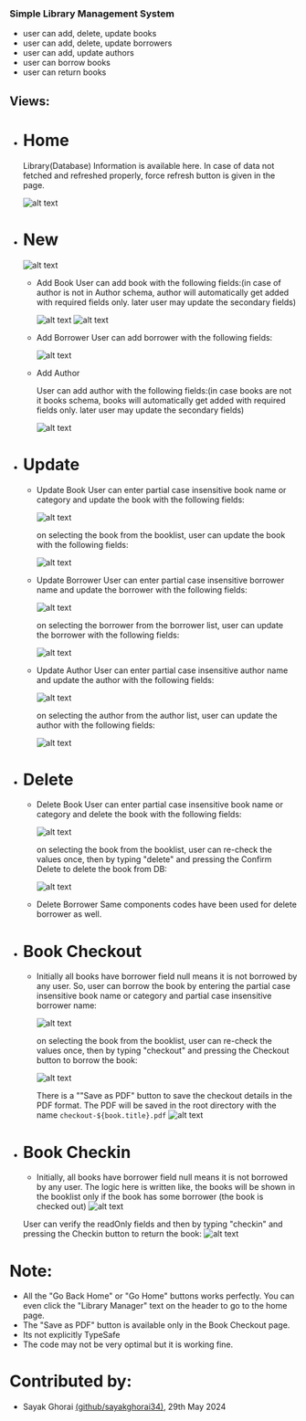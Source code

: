 ### Simple Library Management System
- user can add, delete, update books
- user can add, delete, update borrowers
- user can add, update authors
- user can borrow books
- user can return books


## Views:
- # Home
    Library(Database) Information is available here. In case of data not fetched and refreshed properly, force refresh button is given in the page.

    ![alt text](DemoPreview/image.png)


- # New

    ![alt text](DemoPreview/image-1.png)
    
    - Add Book
        User can add book with the following fields:(in case of author is not in Author schema, author will automatically get added with required fields only. later user may update the secondary fields)

        ![alt text](DemoPreview/image-5.png)
        ![alt text](DemoPreview/image-6.png)

    - Add Borrower
        User can add borrower with the following fields:

        ![alt text](DemoPreview/image-7.png)

    - Add Author

        User can add author with the following fields:(in case books are not it books schema, books will automatically get added with required fields only. later user may update the secondary fields)

        ![alt text](DemoPreview/image-8.png)


- # Update
    - Update Book
        User can enter partial case insensitive book name or category and update the book with the following fields:

        ![alt text](DemoPreview/image-9.png)

        on selecting the book from the booklist, user can update the book with the following fields:

        ![alt text](DemoPreview/image-10.png)

    - Update Borrower
        User can enter partial case insensitive borrower name and update the borrower with the following fields:

        ![alt text](DemoPreview/image-11.png)

        on selecting the borrower from the borrower list, user can update the borrower with the following fields:

        ![alt text](DemoPreview/image-12.png)

    - Update Author
        User can enter partial case insensitive author name and update the author with the following fields:

        ![alt text](DemoPreview/image-13.png)

        on selecting the author from the author list, user can update the author with the following fields:

        ![alt text](DemoPreview/image-14.png)

- # Delete
    - Delete Book
        User can enter partial case insensitive book name or category and delete the book with the following fields:

        ![alt text](DemoPreview/image-16.png)

        on selecting the book from the booklist, user can re-check the values once, then by typing "delete" and pressing the Confirm Delete to delete the book from DB:

        ![alt text](DemoPreview/image-15.png)

    - Delete Borrower
        Same components codes have been used for delete borrower as well.

- # Book Checkout
    - Initially all books have borrower field null means it is not borrowed by any user. So, user can borrow the book by entering the partial case insensitive book name or category and partial case insensitive borrower name:

        ![alt text](DemoPreview/image-17.png)

        on selecting the book from the booklist, user can re-check the values once, then by typing "checkout" and pressing the Checkout button to borrow the book:

        ![alt text](DemoPreview/image-18.png)

        There is a ""Save as PDF" button to save the checkout details in the PDF format. The PDF will be saved in the root directory with the name `checkout-${book.title}.pdf`
        ![alt text](DemoPreview/image-19.png)

- # Book Checkin
    - Initially, all books have borrower field null means it is not borrowed by any user. The logic here is written like, the books will be shown in the booklist only if the book has some borrower (the book is checked out)
    ![alt text](DemoPreview/image-20.png)

    User can verify the readOnly fields and then by typing "checkin" and pressing the Checkin button to return the book:
    ![alt text](DemoPreview/image-21.png)


# Note:
 - All the "Go Back Home" or "Go Home" buttons works perfectly. You can even click the "Library Manager" text on the header to go to the home page.
 - The "Save as PDF" button is available only in the Book Checkout page.
 - Its not explicitly TypeSafe
 - The code may not be very optimal but it is working fine.


# Contributed by:
 - Sayak Ghorai [(github/sayakghorai34)](https://github.com/sayakghorai34), 29th May 2024 
